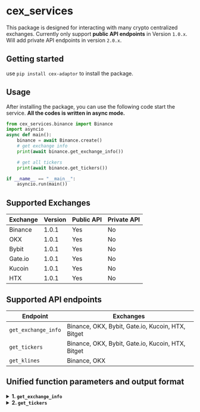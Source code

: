 # cex_services
This package is designed for interacting with many crypto centralized exchanges. Currently only support **public API endpoints** in Version `1.0.x`. Will add private API endpoints in version `2.0.x`.

## Getting started
use ```pip install cex-adaptor``` to install the package.

## Usage
After installing the package, you can use the following code start the service.
**All the codes is written in async mode.**
```python
from cex_services.binance import Binance
import asyncio
async def main():
    binance = await Binance.create()
    # get exchange info
    print(await binance.get_exchange_info())

    # get all tickers
    print(await binance.get_tickers())

if __name__ == "__main__":
    asyncio.run(main())
```

## Supported Exchanges
| Exchange | Version | Public API | Private API |
|----------|---------|------------|-------------|
| Binance  | 1.0.1   | Yes        | No          |
| OKX      | 1.0.1   | Yes        | No          |
| Bybit    | 1.0.1   | Yes        | No          |
| Gate.io  | 1.0.1   | Yes        | No          |
| Kucoin   | 1.0.1   | Yes        | No          |
| HTX      | 1.0.1   | Yes        | No          |

## Supported API endpoints
| Endpoint            | Exchanges                                         |
|---------------------|---------------------------------------------------|
| `get_exchange_info` | Binance, OKX, Bybit, Gate.io, Kucoin, HTX, Bitget |
| `get_tickers`       | Binance, OKX, Bybit, Gate.io, Kucoin, HTX, Bitget |
| `get_klines`        | Binance, OKX                                      |


## Unified function parameters and output format
<details>
<summary><strong>1. <code>get_exchange_info</code></strong></summary>

#### Input
| Parameter     | Required | Default | Description                                  |
|---------------|----------|---------|----------------------------------------------|
| `market_type` | No       | `None`  | should be value in `spot`, `perp`, `futures` |

#### Output (Nested Dictionary)
| Field             | Type    | Description                                                                                                                                     |
|-------------------|---------|-------------------------------------------------------------------------------------------------------------------------------------------------|
| `instrument_id`   | `str`   | The key of the dictionary. Format: `{base}/{quote}:{settle}-{delivery}`                                                                         |
| `active`          | `bool`  | Indicates whether this instrument is currently tradable.                                                                                        |
| `is_spot`         | `bool`  | Indicates whether this instrument is in the spot market.                                                                                        |
| `is_margin`       | `bool`  | Indicates whether margin trading is available for this instrument.                                                                              |
| `is_futures`      | `bool`  | Indicates whether this instrument is in the futures market.                                                                                     |
| `is_perp`         | `bool`  | Indicates whether this instrument is in the perpetual market.                                                                                   |
| `is_linear`       | `bool`  | Returns `True` if this instrument is settled in a stable currency.                                                                              |
| `is_inverse`      | `bool`  | Returns `True` if this instrument is settled in a coin.                                                                                         |
| `symbol`          | `str`   | The unified symbol of the trading pair. Format: `{base}/{quote}`                                                                                |
| `base`            | `str`   | The base currency of the instrument.                                                                                                            |
| `quote`           | `str`   | The quote currency of the instrument.                                                                                                           |
| `settle`          | `str`   | The settlement currency for the instrument.                                                                                                     |
| `multiplier`      | `int`   | The multiplier, typically indicating the quantity of the base currency included in one instrument unit.                                         |
| `leverage`        | `float` | The maximum leverage available for trading.                                                                                                     |
| `listing_time`    | `int`   | The listing time, represented as a 13-digit integer.                                                                                            |
| `expiration_time` | `int`   | The expiration time, represented as a 13-digit integer.                                                                                         |
| `contract_size`   | `float` | The contract size, with a default value of `1`. Indicates the amount of base currency per contract, usually applicable to `perp` and `futures`. |
| `tick_size`       | `float` | The minimum increment by which the price can change.                                                                                            |
| `min_order_size`  | `float` | The minimum size for an order.                                                                                                                  |
| `max_order_size`  | `float` | The maximum size for an order.                                                                                                                  |
| `raw_data`        | `dict`  | The unprocessed raw data associated with the instrument.                                                                                        |
</details>

<details>
<summary><strong>2. <code>get_tickers</code></strong></summary>

#### Input
| Parameter     | Required | Default | Description                                  |
|---------------|----------|---------|----------------------------------------------|
| `market_type` | No       | `None`  | should be value in `spot`, `perp`, `futures` |

#### Output (nested dict)
| Field                  | Type    | Description                                                             |
|------------------------|---------|-------------------------------------------------------------------------|
| `instrument_id`        | `str`   | The key of the dictionary. Format: `{base}/{quote}:{settle}-{delivery}` |
| `symbol`               | `str`   | The raw symbol from the exchange.                                       |
| `open_time`            | `int`   | The opening time of the trading pair, in 13 digits.                     |
| `close_time`           | `int`   | The closing time of the trading pair, in 13 digits.                     |
| `open`                 | `float` | The opening price of the trading pair in 24hr.                          |
| `high`                 | `float` | The highest price of the trading pair in 24hr.                          |
| `low`                  | `float` | The lowest price of the trading pair in 24hr.                           |
| `last_price`           | `float` | The last price of the trading pair.                                     |
| `base_volume`          | `float` | The trading volume of the base currency in 24hr.                        |
| `quote_volume`         | `float` | The trading volume of the quote currency in 24hr.                       |
| `price_change`         | `float` | The price change of the trading pair in 24hr.                           |
| `price_change_percent` | `float` | The price change percentage of the trading pair in 24hr.                |
| `raw_data`             | `dict`  | The unprocessed raw data associated with the trading pair.              |

</details>

